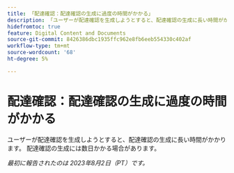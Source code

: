 ```yaml
---
title: 「配達確認：配達確認の生成に過度の時間がかかる」
description: 「ユーザーが配達確認を生成しようとすると、配達確認の生成に長い時間がかかります。 配達確認の生成には数日かかる場合があります。」
hidefromtoc: true
feature: Digital Content and Documents
source-git-commit: 8426386dbc1935ffc962e8fb6eeb554330c402af
workflow-type: tm+mt
source-wordcount: '68'
ht-degree: 5%

---
```



# 配達確認：配達確認の生成に過度の時間がかかる

ユーザーが配達確認を生成しようとすると、配達確認の生成に長い時間がかかります。 配達確認の生成には数日かかる場合があります。

_最初に報告されたのは 2023年8月2日（PT）です。_
